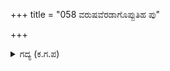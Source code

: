 +++
title = "058 ವರುಷವೆರಡಾಗೊಪ್ಪುತಿಹ ಪು"

+++

<details><summary>ಗದ್ಯ (ಕ.ಗ.ಪ) </summary>

58. ಎರಡನೆಯ ವರುಷವಾಗಿರುವ ಪುಷ್ಕರದ ನಡುವೆ ಮಾನಸೋತ್ತರವೆಂಬ ಪರ್ವತವಿದೆ. ಅದರ ಅಗಲ ಐವತ್ತು ಸಾವಿರ ಯೋಜನ ಹಾಗೂ ಎತ್ತರ ಇದರ ಇಮ್ಮಡಿಯಷ್ಟು. ಪುಣ್ಯಾತ್ಮನೇ. ಲಾಲಿಸು. ಆ ಪರ್ವತಾಗ್ರದ ಮೇಲೆ ದಿಕ್ಪಾಲಕರ ಪುರಗಳು ಮೆರೆಯುತ್ತಿವೆ.
</details>
